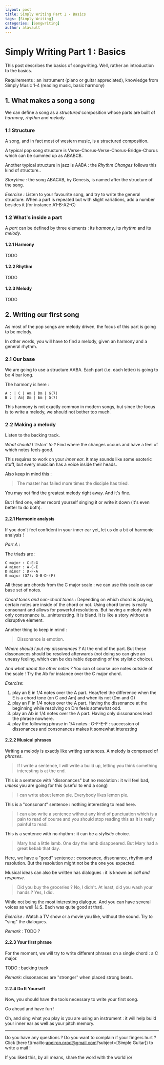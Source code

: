 ```yaml
---
layout: post
title: Simply Writing Part 1 - Basics
tags: [Simply Writing]
categories: [Songwriting]
author: alavault
---
```


# Simply Writing Part 1 : Basics

This post describes the basics of songwriting. Well, rather an introduction to the basics.

Requirements : an instrument (piano or guitar appreciated), knowledge from Simply Music 1-4 (reading music, basic harmony)

## 1. What makes a song a song

We can define a song as a _structured_ composition whose parts are built of _harmony_, _rhythm_ and _melody_.

### 1.1 Structure

A song, and in fact most of western music, is a structured composition.

A typical pop song structure is Verse-Chorus-Verse-Chorus-Bridge-Chorus which can be summed up as ABABCB.

Another typical structure in jazz is AABA : the _Rhythm Changes_ follows this kind of structure..

_Storytime :_ the song ABACAB, by Genesis, is named after the structure of the song.

_Exercise :_ Listen to your favourite song, and try to write the general structure. When a part is repeated but with slight variations, add a number besides it (for instance A1-B-A2-C)

### 1.2 What's inside a part

A _part_ can be defined by three elements : its _harmony_, its _rhythm_ and its _melody_.

#### 1.2.1 Harmony

TODO

#### 1.2.2 Rhythm

TODO

#### 1.2.3 Melody

TODO

## 2. Writing our first song

As most of the pop songs are melody driven, the focus of this part is going to be melody.

In other words, you will have to find a melody, given an harmony and a general rhythm.

### 2.1 Our base

We are going to use a structure AABA. Each part (i.e. each letter) is going to be 4 bar long.

The harmony is here :

```
A : | C | Am | Dm | G(7)
B : | Am| Dm | Em | G(7)
```

This harmony is not exactly common in modern songs, but since the focus is to write a melody, we should not bother too much.

### 2.2 Making a melody

Listen to the backing track.

_What should I 'listen' to ?_ Find where the changes occurs and have a feel of which notes feels good.

This requires to work on your _inner ear_. It may sounds like some esoteric stuff, but every musician has a voice inside their heads.

Also keep in mind this :

> The master has failed more times the disciple has tried.

You may not find the greatest melody right away. And it's fine.

But I find one, either record yourself singing it or write it down (it's even better to do both).

#### 2.2.1 Harmonic analysis

If you don't feel confident in your inner ear yet, let us do a bit of harmonic analysis !

_Part A_ :

The triads are :

```
C major : C-E-G
A minor : A-C-E
D minor : D-F-A
G major (G7): G-B-D-(F)
```

All these are chords from the C major scale : we can use this scale as our base set of notes.

_Chord tones and non-chord tones_ : Depending on which chord is playing, certain notes are inside of the chord or not. Using chord tones is really consonant and allows for powerful resolutions. But having a melody with only consonance is...uninteresting. It is bland. It is like a story without a disruptive element.

Another thing to keep in mind :

> Dissonance is emotion.

_Where should I put my dissonances ?_ At the end of the part. But these dissonances should be resolved afterwards (not doing so can give an uneasy feeling, which can be desirable depending of the stylistic choice).

_And what about the other notes ?_ You can of course use notes outside of the scale ! Try the Ab for instance over the C major chord.

_Exercise_:

1. play an E in 1/4 notes over the A part. Hear/feel the difference when the E is a chord tone (on C and Am) and when its not (Dm and G)
2. play an F in 1/4 notes over the A part. Having the dissonance at the beginning while resolving on Dm feels somewhat odd.
3. play an Ab in 1/4 notes over the A part. Having only dissonances lead the phrase nowhere.
4. play the following phrase in 1/4 notes : G-F-E-F : succession of dissonances and consonances makes it somewhat interesting

#### 2.2.2 Musical phrases

Writing a melody is exactly like writing sentences. A melody is composed of _phrases_.

> If I write a sentence, I will write a build up, letting you think something interesting is at the end.

This is a sentence with "dissonances" but no resolution : it will feel bad, _unless_ you are going for this (useful to end a song)

> I can write about lemon pie. Everybody likes lemon pie.

This is a "consonant" sentence : nothing interesting to read here.

> I can also write a sentence without any kind of punctuation which is a pain to read of course and you should stop reading this as it is really painful to read.

This is a sentence with no rhythm : it can be a _stylistic_ choice.

> Mary had a little lamb. One day the lamb disappeared. But Mary had a great kebab that day.

Here, we have a "good" sentence : consonance, dissonance, rhythm and resolution. But the resolution might not be the one you expected.

Musical ideas can also be written has dialogues : it is known as _call and response_.

> Did you buy the groceries ?
> No, I didn't.
> At least, did you wash your hands ?
> Yes, I did.

While not being the most interesting dialogue. And you can have several voices as well (J.S. Bach was quite good at that).

_Exercise :_ Watch a TV show or a movie you like, without the sound. Try to "sing" the dialogues.

_Remark :_ TODO ?

#### 2.2.3 Your first phrase

For the moment, we will try to write different phrases on a single chord : a C major.

TODO : backing track

_Remark:_ dissonances are "stronger" when placed strong beats.

#### 2.2.4 Do It Yourself

Now, you should have the tools necessary to write your first song.

Go ahead and have fun !

Oh, and sing what you play is you are using an instrument : it will help build your inner ear as well as your pitch memory.

---

Do you have any questions ? Do you want to complain if your fingers hurt ? Click [here !](mailto:apeiron.prod@gmail.com?subject=[Simple Guitar]) to write a mail !

If you liked this, by all means, share the word with the world \o/
